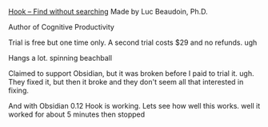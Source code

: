 [Hook – Find without searching](https://hookproductivity.com/)
Made by Luc Beaudoin, Ph.D.

Author of Cognitive Productivity

Trial is free but one time only. A second trial costs $29 and no refunds. ugh

Hangs a lot. spinning beachball

Claimed to support Obsidian, but it was broken before I paid to trial it. ugh. They fixed it, but then it broke and they don't seem all that interested in fixing.

And with Obsidian 0.12 Hook is working. Lets see how well this works. well it worked for about 5 minutes then stopped 
